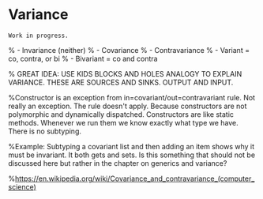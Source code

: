 # Variance

```{warning}
Work in progress.
```

% - Invariance (neither)
% - Covariance
% - Contravariance
% - Variant = co, contra, or bi
% - Bivariant = co and contra

% GREAT IDEA: USE KIDS BLOCKS AND HOLES ANALOGY TO EXPLAIN VARIANCE. THESE ARE SOURCES AND SINKS. OUTPUT AND INPUT.

%Constructor is an exception from in=covariant/out=contravariant rule. Not really an exception. The rule doesn't apply. Because constructors are not polymorphic and dynamically dispatched. Constructors are like static methods. Whenever we run them we know exactly what type we have. There is no subtyping.

%Example: Subtyping a covariant list and then adding an item shows why it must be invariant. It both gets and sets. Is this something that should not be discussed here but rather in the chapter on generics and variance?

%https://en.wikipedia.org/wiki/Covariance_and_contravariance_(computer_science)
